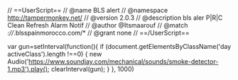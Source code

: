 // ==UserScript==
// @name         BLS alert
// @namespace    http://tampermonkey.net/
// @version      2.0.3
// @description  bls aler  P|R|C Clean Refresh Alarm Notif
// @author       @Itsmaarouf
// @match        *://*.blsspainmorocco.com/*
// @grant        none
// ==/UserScript==

var gun=setInterval(function(){
    if (document.getElementsByClassName('day activeClass').length !==0) {
      new Audio('https://www.soundjay.com/mechanical/sounds/smoke-detector-1.mp3').play();
      clearInterval(gun);
    }
}, 1000)
